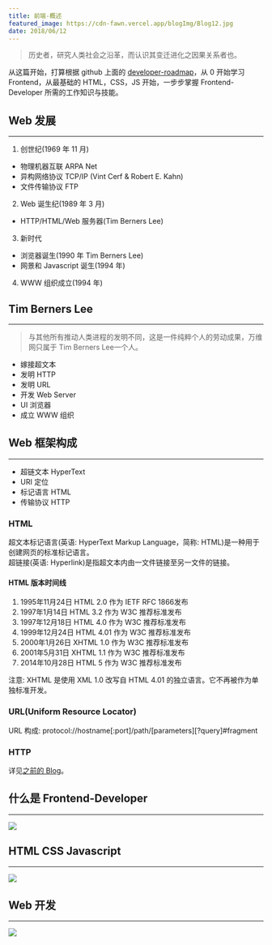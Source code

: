 ```yaml
---
title: 前端-概述
featured_image: https://cdn-fawn.vercel.app/blogImg/Blog12.jpg
date: 2018/06/12
---
```


> 历史者，研究人类社会之沿革，而认识其变迁进化之因果关系者也。

从这篇开始，打算根据 github 上面的 [developer-roadmap](https://github.com/kamranahmedse/developer-roadmap)，从 0 开始学习 Frontend，从最基础的 HTML，CSS，JS 开始，一步步掌握 Frontend-Developer 所需的工作知识与技能。

## Web 发展
***  
1. 创世纪(1969 年 11 ⽉)
 - 物理机器互联 ARPA Net
 - 异构⽹络协议 TCP/IP (Vint Cerf & Robert E. Kahn)
 - ⽂件传输协议 FTP

2. Web 诞生纪(1989 年 3 ⽉)
 - HTTP/HTML/Web 服务器(Tim Berners Lee)

3. 新时代
 - 浏览器诞生(1990 年 Tim Berners Lee)
 - 网景和 Javascript 诞生(1994 年)

4. WWW 组织成立(1994 年)

## Tim Berners Lee
***  
> 与其他所有推动⼈类进程的发明不同，这是⼀件纯粹个⼈的劳动成果，万维⽹只属于 Tim Berners Lee⼀个⼈。

- 嫁接超⽂本
- 发明 HTTP
- 发明 URL
- 开发 Web Server
- UI 浏览器
- 成⽴ WWW 组织

## Web 框架构成
***  
- 超链⽂本 HyperText
- URI 定位
- 标记语⾔ HTML
- 传输协议 HTTP

### HTML
超文本标记语言(英语: HyperText Markup Language，简称: HTML)是一种用于创建网页的标准标记语言。  
超链接(英语: Hyperlink)是指超文本内由一文件链接至另一文件的链接。
#### HTML 版本时间线
1. 1995年11月24日 HTML 2.0 作为 IETF RFC 1866发布
2. 1997年1月14日 HTML 3.2 作为 W3C 推荐标准发布
3. 1997年12月18日 HTML 4.0 作为 W3C 推荐标准发布
4. 1999年12月24日 HTML 4.01 作为 W3C 推荐标准发布
5. 2000年1月26日 XHTML 1.0 作为 W3C 推荐标准发布
6. 2001年5月31日 XHTML 1.1 作为 W3C 推荐标准发布
7. 2014年10月28日 HTML 5 作为 W3C 推荐标准发布

注意: XHTML 是使用 XML 1.0 改写自 HTML 4.01 的独立语言。它不再被作为单独标准开发。

### URL(Uniform Resource Locator)
URL 构成: protocol://hostname[:port]/path/[parameters][?query]#fragment

### HTTP
详见[之前的 Blog](/HTTP%20基础)。

## 什么是 Frontend-Developer
***  
![](https://cdn-fawn.vercel.app/contentImg/FE/frontendvsbackend.png)

## HTML CSS Javascript
***  
![](https://cdn-fawn.vercel.app/contentImg/FE/html-css-javascript-905348.png)

## Web 开发
***  
![](https://cdn-fawn.vercel.app/contentImg/FE/languages-vs-web-dev-b849db.png)